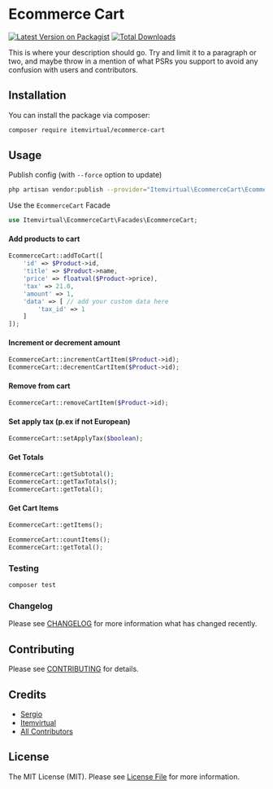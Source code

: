 # Ecommerce Cart

[![Latest Version on Packagist](https://img.shields.io/packagist/v/itemvirtual/ecommerce-cart.svg?style=flat-square)](https://packagist.org/packages/itemvirtual/ecommerce-cart)
[![Total Downloads](https://img.shields.io/packagist/dt/itemvirtual/ecommerce-cart.svg?style=flat-square)](https://packagist.org/packages/itemvirtual/ecommerce-cart)


This is where your description should go. Try and limit it to a paragraph or two, and maybe throw in a mention of what PSRs you support to avoid any confusion with users and contributors.

## Installation

You can install the package via composer:

```bash
composer require itemvirtual/ecommerce-cart
```

## Usage

Publish config (with `--force` option to update)

``` bash
php artisan vendor:publish --provider="Itemvirtual\EcommerceCart\EcommerceCartServiceProvider" --tag=config
```

Use the `EcommerceCart` Facade

```php
use Itemvirtual\EcommerceCart\Facades\EcommerceCart;
```

#### Add products to cart

```php
EcommerceCart::addToCart([
    'id' => $Product->id,
    'title' => $Product->name,
    'price' => floatval($Product->price),
    'tax' => 21.0,
    'amount' => 1,
    'data' => [ // add your custom data here
        'tax_id' => 1
    ]
]);
```

#### Increment or decrement amount

```php
EcommerceCart::incrementCartItem($Product->id);
EcommerceCart::decrementCartItem($Product->id);
```

#### Remove from cart

```php
EcommerceCart::removeCartItem($Product->id);
```

#### Set apply tax (p.ex if not European)

```php
EcommerceCart::setApplyTax($boolean);
```

#### Get Totals

```php
EcommerceCart::getSubtotal();
EcommerceCart::getTaxTotals();
EcommerceCart::getTotal();
```

#### Get Cart Items

```php
EcommerceCart::getItems();

EcommerceCart::countItems();
EcommerceCart::getTotal();
```

### Testing

```bash
composer test
```

### Changelog

Please see [CHANGELOG](CHANGELOG.md) for more information what has changed recently.

## Contributing

Please see [CONTRIBUTING](CONTRIBUTING.md) for details.

## Credits

-   [Sergio](https://github.com/sergio-item)
-   [Itemvirtual](https://github.com/itemvirtual)
-   [All Contributors](../../contributors)

## License

The MIT License (MIT). Please see [License File](LICENSE.md) for more information.